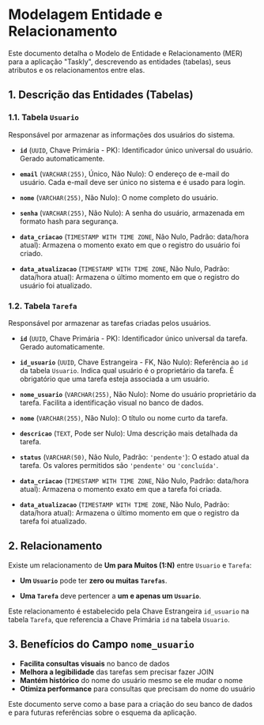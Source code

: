# Modelagem Entidade e Relacionamento

Este documento detalha o Modelo de Entidade e Relacionamento (MER) para a aplicação "Taskly", descrevendo as entidades (tabelas), seus atributos e os relacionamentos entre elas.

## 1. Descrição das Entidades (Tabelas)

### 1.1. Tabela `Usuario`

Responsável por armazenar as informações dos usuários do sistema.

* **`id`** (`UUID`, Chave Primária - PK): Identificador único universal do usuário. Gerado automaticamente.

* **`email`** (`VARCHAR(255)`, Único, Não Nulo): O endereço de e-mail do usuário. Cada e-mail deve ser único no sistema e é usado para login.

* **`nome`** (`VARCHAR(255)`, Não Nulo): O nome completo do usuário.

* **`senha`** (`VARCHAR(255)`, Não Nulo): A senha do usuário, armazenada em formato hash para segurança.

* **`data_criacao`** (`TIMESTAMP WITH TIME ZONE`, Não Nulo, Padrão: data/hora atual): Armazena o momento exato em que o registro do usuário foi criado.

* **`data_atualizacao`** (`TIMESTAMP WITH TIME ZONE`, Não Nulo, Padrão: data/hora atual): Armazena o último momento em que o registro do usuário foi atualizado.

### 1.2. Tabela `Tarefa`

Responsável por armazenar as tarefas criadas pelos usuários.

* **`id`** (`UUID`, Chave Primária - PK): Identificador único universal da tarefa. Gerado automaticamente.

* **`id_usuario`** (`UUID`, Chave Estrangeira - FK, Não Nulo): Referência ao `id` da tabela `Usuario`. Indica qual usuário é o proprietário da tarefa. É obrigatório que uma tarefa esteja associada a um usuário.

* **`nome_usuario`** (`VARCHAR(255)`, Não Nulo): Nome do usuário proprietário da tarefa. Facilita a identificação visual no banco de dados.

* **`nome`** (`VARCHAR(255)`, Não Nulo): O título ou nome curto da tarefa.

* **`descricao`** (`TEXT`, Pode ser Nulo): Uma descrição mais detalhada da tarefa.

* **`status`** (`VARCHAR(50)`, Não Nulo, Padrão: `'pendente'`): O estado atual da tarefa. Os valores permitidos são `'pendente'` ou `'concluída'`.

* **`data_criacao`** (`TIMESTAMP WITH TIME ZONE`, Não Nulo, Padrão: data/hora atual): Armazena o momento exato em que a tarefa foi criada.

* **`data_atualizacao`** (`TIMESTAMP WITH TIME ZONE`, Não Nulo, Padrão: data/hora atual): Armazena o último momento em que o registro da tarefa foi atualizado.

## 2. Relacionamento

Existe um relacionamento de **Um para Muitos (1:N)** entre `Usuario` e `Tarefa`:

* **Um `Usuario`** pode ter **zero ou muitas `Tarefas`**.

* **Uma `Tarefa`** deve pertencer a **um e apenas um `Usuario`**.

Este relacionamento é estabelecido pela Chave Estrangeira `id_usuario` na tabela `Tarefa`, que referencia a Chave Primária `id` na tabela `Usuario`.

## 3. Benefícios do Campo `nome_usuario`

* **Facilita consultas visuais** no banco de dados
* **Melhora a legibilidade** das tarefas sem precisar fazer JOIN
* **Mantém histórico** do nome do usuário mesmo se ele mudar o nome
* **Otimiza performance** para consultas que precisam do nome do usuário

Este documento serve como a base para a criação do seu banco de dados e para futuras referências sobre o esquema da aplicação.